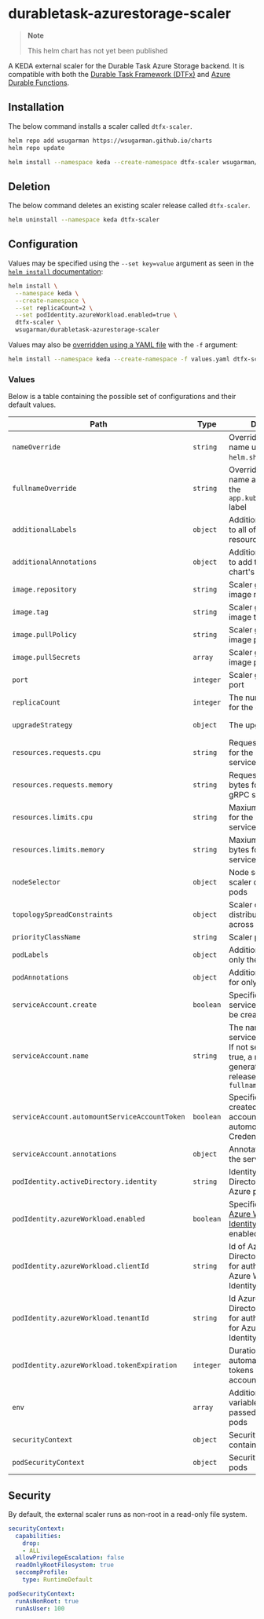 # durabletask-azurestorage-scaler

> **Note**
>
> This helm chart has not yet been published

A KEDA external scaler for the Durable Task Azure Storage backend. It is compatible with both the [Durable Task Framework (DTFx)](https://github.com/Azure/durabletask) and [Azure Durable Functions](https://github.com/Azure/azure-functions-durable-extension).

## Installation
The below command installs a scaler called `dtfx-scaler`.
```bash
helm repo add wsugarman https://wsugarman.github.io/charts
helm repo update

helm install --namespace keda --create-namespace dtfx-scaler wsugarman/durabletask-azurestorage-scaler
```

## Deletion
The below command deletes an existing scaler release called `dtfx-scaler`.
```bash
helm uninstall --namespace keda dtfx-scaler
```

## Configuration

Values may be specified using the `--set key=value` argument as seen in the [`helm install` documentation](https://helm.sh/docs/helm/helm_install/):

```bash
helm install \
  --namespace keda \
  --create-namespace \
  --set replicaCount=2 \
  --set podIdentity.azureWorkload.enabled=true \
  dtfx-scaler \
  wsugarman/durabletask-azurestorage-scaler
```

Values may also be [overridden using a YAML file](https://helm.sh/docs/chart_template_guide/values_files/) with the `-f` argument:

```bash
helm install --namespace keda --create-namespace -f values.yaml dtfx-scaler wsugarman/durabletask-azurestorage-scaler
```

### Values

Below is a table containing the possible set of configurations and their default values.

| Path                                          | Type      | Description                                                  | Default                                             |
| --------------------------------------------- | --------- | ------------------------------------------------------------ | --------------------------------------------------- |
| `nameOverride`                                | `string`  | Overrides the chart name used in the `helm.sh/chart` label   |                                                     |
| `fullnameOverride`                            | `string`  | Overrides the object name and the name in the `app.kubernetes.io/name` label |                                                     |
| `additionalLabels`                            | `object`  | Additional labels to add to all of the chart's resources     | `{}`                                                |
| `additionalAnnotations`                       | `object`  | Additional annotations to add to all of the chart's resources | `{}`                                                |
| `image.repository`                            | `string`  | Scaler gRPC service image repository                         | `ghcr.io/wsugarman/durabletask-azurestorage-scaler` |
| `image.tag`                                   | `string`  | Scaler gRPC service image tag                                | `1.0.0-alpha.1`                                     |
| `image.pullPolicy`                            | `string`  | Scaler gRPC service image pull policy                        | `IfNotPresent`                                      |
| `image.pullSecrets`                           | `array`   | Scaler gRPC service image pull secrets                       | `[]`                                                |
| `port`                                        | `integer` | Scaler gRPC service port                                     | `4370`                                              |
| `replicaCount`                                | `integer` | The number of replicas for the gRPC service                  | `1`                                                 |
| `upgradeStrategy`                             | `object`  | The upgrade strategy                                         | The deployment strategy for replacing existing pods |
| `resources.requests.cpu`                      | `string`  | Requested CPU units for the scaler gRPC service              | `10m`                                               |
| `resources.requests.memory`                   | `string`  | Requested memory in bytes for the scaler gRPC service        | `128Mi`                                             |
| `resources.limits.cpu`                        | `string`  | Maxiumum CPU units for the scaler gRPC service               | `100m`                                              |
| `resources.limits.memory`                     | `string`  | Maxiumum memory in bytes for the scaler service              | `512Mi`                                             |
| `nodeSelector`                                | `object`  | Node selector for scaler deployment pods                     | `{}`                                                |
| `topologySpreadConstraints`                   | `object`  | Scaler constraints for distributing pods across a cluster    | `{}`                                                |
| `priorityClassName`                           | `string`  | Scaler pod priority                                          | `''`                                                |
| `podLabels`                                   | `object`  | Additional labels for only the pods                          | `{}`                                                |
| `podAnnotations`                              | `object`  | Additional annotations for only the pods                     | `{}`                                                |
| `serviceAccount.create`                       | `boolean` | Specifies whether a service account should be created        | `true`                                              |
| `serviceAccount.name`                         | `string`  | The name of the service account to use. If not set and create is true, a name is generated based on the release name and `fullnameOverride` |                                                     |
| `serviceAccount.automountServiceAccountToken` | `boolean` | Specifies whether created service account should automount API-Credentials | `true`                                              |
| `serviceAccount.annotations`                  | `object`  | Annotations to add to the service account                    | `{}`                                                |
| `podIdentity.activeDirectory.identity`        | `string`  | Identity in Azure Active Directory to use for Azure pod identity | `''`                                                |
| `podIdentity.azureWorkload.enabled`           | `boolean` | Specifies whether [Azure Workload Identity](https://azure.github.io/azure-workload-identity/) is to be enabled or not. | `false`                                             |
| `podIdentity.azureWorkload.clientId`          | `string`  | Id of Azure Active Directory Client to use for authentication with Azure Workload Identity. | `''`                                                |
| `podIdentity.azureWorkload.tenantId`          | `string`  | Id Azure Active Directory Tenant to use for authentication with for Azure Workload Identity. | `''`                                                |
| `podIdentity.azureWorkload.tokenExpiration`   | `integer` | Duration in seconds to automatically expire tokens for the service account. | `3600`                                              |
| `env`                                         | `array`   | Additional environment variables that will be passed into the scaler pods | `[]`                                                |
| `securityContext`                             | `object`  | Security context for all containers                          | [See below](#security)                              |
| `podSecurityContext`                          | `object`  | Security context for all pods                                | [See below](#security)                              |

## Security

By default, the external scaler runs as non-root in a read-only file system.

```yaml
securityContext:
  capabilities:
    drop:
    - ALL
  allowPrivilegeEscalation: false
  readOnlyRootFilesystem: true
  seccompProfile:
    type: RuntimeDefault

podSecurityContext:
  runAsNonRoot: true
  runAsUser: 100
```

